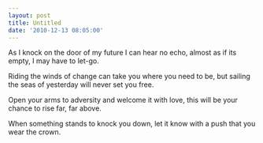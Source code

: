```yaml
---
layout: post
title: Untitled
date: '2010-12-13 08:05:00'
---
```


As I knock on the door of my future
I can hear no echo,
almost as if its empty,
I may have to let-go.

Riding the winds of change
can take you where you need to be,
but sailing the seas of yesterday
will never set you free.

Open your arms to adversity
and welcome it with love,
this will be your chance
to rise far, far above.

When something stands
to knock you down,
let it know with a push
that you wear the crown.
